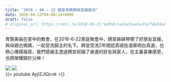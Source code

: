 ```yaml
---
title: "2018 – 06 – 22 錡宣為媽媽與宜綾施洗"
date: 2025-04-12T04:08:14+0800
draft: false
# original_url: https://cmtc.tw/2018-06-22-%e9%8c%a1%e5%ae%a3%e7%82%ba%e5%aa%bd%e5%aa%bd%e8%88%87%e5%ae%9c%e7%b6%be%e6%96%bd%e6%b4%97
---
```




育賢美娟在家中的教會，在2018-6-22家庭聚會中，錡宣姊妹帶領了好朋友宜綾，與母親古媽媽，一起受洗歸主的名下。錡宣受洗2年間認真禱告渴慕明白真道，也熱心傳揚福音，我們感謝主透過錡宣祝福了身邊的好友與家人，在主裏喜樂感恩，也將榮耀歸於父神！

![](/images/錡宣媽媽受洗.png)
![](/images/宜綾受洗.png)
<br>
{{< youtube AyjIZJlQcok >}}
